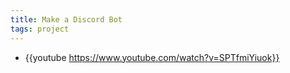 ```yaml
---
title: Make a Discord Bot
tags: project
---
```


- {{youtube https://www.youtube.com/watch?v=SPTfmiYiuok}}